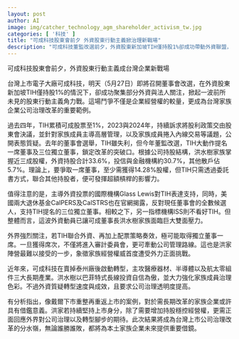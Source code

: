 ```yaml
---
layout: post
author: AI
image: img/catcher_technology_agm_shareholder_activism_tw.jpg
categories: [ '科技' ]
title: "可成科技股東會前夕 外資股東行動主義掀治理新戰場"
description: "可成科技董監改選前夕，外資股東新加坡TIH僅持股1%卻成功帶動外資聯盟，挑戰洪水樹家族經營權，牽動公司治理與轉型議題。國際機構投票立場分歧，改革與守成對決成為台灣家族企業公司治理改革的重要分水嶺。"
---
```

可成科技股東會前夕，外資股東行動主義成台灣企業新戰場

台灣上市電子大廠可成科技，明天（5月27日）即將召開董事會改選，在外資股東新加坡TIH僅持股1%的情況下，卻成功聚集部分外資與法人關注，掀起一波前所未見的股東行動主義角力戰。這場鬥爭不僅是企業經營權的較量，更成為台灣家族企業公司治理改革的重要範例。

過去四年，TIH累積可成股票至1%，2023與2024年，持續訴求將股利政策交由股東會決議，並針對家族成員主導高層管理，以及家族成員捲入內線交易等議題，公開表態質疑。去年的董事會選舉，TIH雖失利，但今年董監改選，TIH大動作提名一席董事及三位獨立董事，鎖定改革的突破口。根據公司持股結構，洪水樹家族掌握近三成股權，外資持股合計33.6%，投信與金融機構約30.7%，其他散戶佔5.7%。理論上，要爭取一席董事，至少需獲得14.28%股權，但TIH只需透過委託書方式，聯合其他持股者，便可發揮超額槓桿的影響力。

值得注意的是，主導外資投票的國際機構Glass Lewis對TIH表達支持，同時，美國兩大退休基金CalPERS及CalSTRS也在官網揭露，反對現任董事會的全數候選人，支持TIH提名的三位獨立董事。相較之下，另一指標機構ISS則不看好TIH。但整體而言，這波外資動員已讓可成董事長洪水樹家族面臨巨大雙面壓力。

外界強烈關注，若TIH聯合外資、再加上配票策略奏效，極可能取得獨立董事一席。一旦獲得席次，不僅將進入審計委員會，更可牽動公司管理路線。這也是洪家陣營最難以接受的一步，象徵家族經營權威首度遭受外力正面挑戰。

近年來，可成科技在賣掉泰州廠後啟動轉型，主攻醫療器材、半導體以及航太零組件三大長期產業。洪水樹以巴菲特式長線投資自信為傲，並大力強化家族成員治理色彩。不過外資質疑轉型速度與成效，且要求公司治理透明度提高。

有分析指出，像戴爾下市重整再重返上市的案例，對於需長期改革的家族企業或許具有借鑑意義。洪家若持續堅持上市身分，除了需要增加持股穩控經營權，更需正面回應外界對公司治理以及轉型腳步的期待。此次結果將成為台灣上市公司治理改革的分水嶺，無論誰勝誰敗，都將為本土家族企業未來提供重要借鏡。
